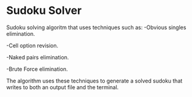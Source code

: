 # Sudoku Solver

Sudoku solving algoritm that uses techniques such as:
-Obvious singles elimination. 

-Cell option revision.

-Naked pairs elimination. 

-Brute Force elimination.


The algorithm uses these techniques to generate a solved sudoku that writes to both an output file and the terminal.

 
